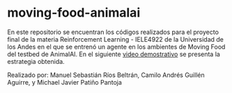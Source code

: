 # moving-food-animalai

En este repositorio se encuentran los códigos realizados para el proyecto final de la materia Reinforcement Learning - IELE4922 de la Universidad de los Andes en el que se entrenó un agente en los ambientes de Moving Food del testbed de AnimalAI. En el siguiente [video demostrativo](https://www.youtube.com/watch?v=dMnCd_onmjM&feature=youtu.be) se presenta la estrategia obtenida.

Realizado por:
Manuel Sebastián Ríos Beltrán,
Camilo Andrés Guillén Aguirre,
y Michael Javier Patiño Pantoja
